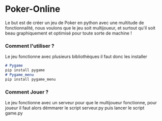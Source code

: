 # Poker-Online
Le but est de créer un jeu de Poker en python avec une multitude de fonctionnalité, nous voulons que le jeu soit multijoueur, et surtout qu'il soit beau graphiquement et optimisé pour toute sorte de machine !

### Comment l'utiliser ?

Le jeu fonctionne avec plusieurs bibliothèques il faut donc les installer
```markdown
# Pygame
pip install pygame
# Pygame_menu
pip install pygame_menu
```

### Comment Jouer ?

Le jeu fonctionne avec un serveur pour que le multijoueur fonctionne, pour joueur il faut alors démmarer le script serveur.py puis lancer le script game.py
